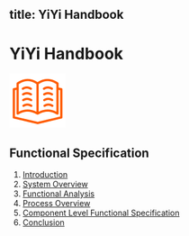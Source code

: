 title: YiYi Handbook
---

# YiYi Handbook

![](images/logo.png)

## Functional Specification

1. [Introduction](functional-specification/introduction.html)
2. [System Overview](functional-specification/system-overview.html)
3. [Functional Analysis](functional-specification/functional-analysis.html)
4. [Process Overview](functional-specification/process-overview.html)
5. [Component Level Functional Specification](functional-specification/component-level-functional-specification.html)
6. [Conclusion](functional-specification/conclusion.html)
